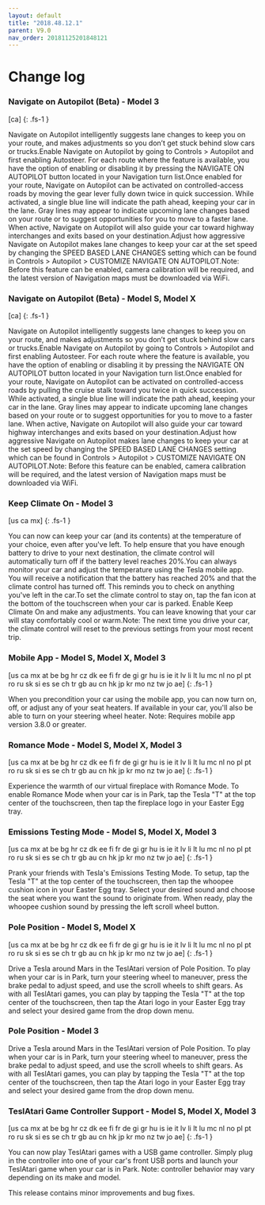```yaml
---
layout: default
title: "2018.48.12.1"
parent: V9.0
nav_order: 20181125201848121
---
```


# Change log

### Navigate on Autopilot (Beta)  - Model 3
[ca]
{: .fs-1 }

Navigate on Autopilot intelligently suggests lane changes to keep you on your route, and makes adjustments so you don’t get stuck behind slow cars or trucks.Enable Navigate on Autopilot by going to Controls > Autopilot and first enabling Autosteer. For each route where the feature is available, you have the option of enabling or disabling it by pressing the NAVIGATE ON AUTOPILOT button located in your Navigation turn list.Once enabled for your route, Navigate on Autopilot can be activated on controlled-access roads by moving the gear lever fully down twice in quick succession. While activated, a single blue line will indicate the path ahead, keeping your car in the lane. Gray lines may appear to indicate upcoming lane changes based on your route or to suggest opportunities for you to move to a faster lane. When active, Navigate on Autopilot will also guide your car toward highway interchanges and exits based on your destination.Adjust how aggressive Navigate on Autopilot makes lane changes to keep your car at the set speed by changing the SPEED BASED LANE CHANGES setting which can be found in Controls > Autopilot > CUSTOMIZE NAVIGATE ON AUTOPILOT.Note: Before this feature can be enabled, camera calibration will be required, and the latest version of Navigation maps must be downloaded via WiFi.

### Navigate on Autopilot (Beta)  - Model S, Model X
[ca]
{: .fs-1 }

Navigate on Autopilot intelligently suggests lane changes to keep you on your route, and makes adjustments so you don’t get stuck behind slow cars or trucks.Enable Navigate on Autopilot by going to Controls > Autopilot and first enabling Autosteer. For each route where the feature is available, you have the option of enabling or disabling it by pressing the NAVIGATE ON AUTOPILOT button located in your Navigation turn list.Once enabled for your route, Navigate on Autopilot can be activated on controlled-access roads by pulling the cruise stalk toward you twice in quick succession. While activated, a single blue line will indicate the path ahead, keeping your car in the lane. Gray lines may appear to indicate upcoming lane changes based on your route or to suggest opportunities for you to move to a faster lane. When active, Navigate on Autopilot will also guide your car toward highway interchanges and exits based on your destination.Adjust how aggressive Navigate on Autopilot makes lane changes to keep your car at the set speed by changing the SPEED BASED LANE CHANGES setting which can be found in Controls > Autopilot > CUSTOMIZE NAVIGATE ON AUTOPILOT.Note: Before this feature can be enabled, camera calibration will be required, and the latest version of Navigation maps must be downloaded via WiFi.

### Keep Climate On  - Model 3
[us ca mx]
{: .fs-1 }

You can now can keep your car (and its contents) at the temperature of your choice, even after you've left. To help ensure that you have enough battery to drive to your next destination, the climate control will automatically turn off if the battery level reaches 20%.You can always monitor your car and adjust the temperature using the Tesla mobile app. You will receive a notification that the battery has reached 20% and that the climate control has turned off. This reminds you to check on anything you've left in the car.To set the climate control to stay on, tap the fan icon at the bottom of the touchscreen when your car is parked. Enable Keep Climate On and make any adjustments. You can leave knowing that your car will stay comfortably cool or warm.Note: The next time you drive your car, the climate control will reset to the previous settings from your most recent trip.

### Mobile App  - Model S, Model X, Model 3
[us ca mx at be bg hr cz dk ee fi fr de gi gr hu is ie it lv li lt lu mc nl no pl pt ro ru sk si es se ch tr gb au cn hk jp kr mo nz tw jo ae]
{: .fs-1 }

When you precondition your car using the mobile app, you can now turn on, off, or adjust any of your seat heaters. If available in your car, you'll also be able to turn on your steering wheel heater. Note: Requires mobile app version 3.8.0 or greater.

### Romance Mode  - Model S, Model X, Model 3
[us ca mx at be bg hr cz dk ee fi fr de gi gr hu is ie it lv li lt lu mc nl no pl pt ro ru sk si es se ch tr gb au cn hk jp kr mo nz tw jo ae]
{: .fs-1 }

Experience the warmth of our virtual fireplace with Romance Mode. To enable Romance Mode when your car is in Park, tap the Tesla "T" at the top center of the touchscreen, then tap the fireplace logo in your Easter Egg tray.

### Emissions Testing Mode  - Model S, Model X, Model 3
[us ca mx at be bg hr cz dk ee fi fr de gi gr hu is ie it lv li lt lu mc nl no pl pt ro ru sk si es se ch tr gb au cn hk jp kr mo nz tw jo ae]
{: .fs-1 }

Prank your friends with Tesla's Emissions Testing Mode. To setup, tap the Tesla "T" at the top center of the touchscreen, then tap the whoopee cushion icon in your Easter Egg tray. Select your desired sound and choose the seat where you want the sound to originate from. When ready, play the whoopee cushion sound by pressing the left scroll wheel button.

### Pole Position  - Model S, Model X
[us ca mx at be bg hr cz dk ee fi fr de gi gr hu is ie it lv li lt lu mc nl no pl pt ro ru sk si es se ch tr gb au cn hk jp kr mo nz tw jo ae]
{: .fs-1 }

Drive a Tesla around Mars in the TeslAtari version of Pole Position. To play when your car is in Park, turn your steering wheel to maneuver, press the brake pedal to adjust speed, and use the scroll wheels to shift gears. As with all TeslAtari games, you can play by tapping the Tesla "T" at the top center of the touchscreen, then tap the Atari logo in your Easter Egg tray and select your desired game from the drop down menu.

### Pole Position  - Model 3

Drive a Tesla around Mars in the TeslAtari version of Pole Position. To play when your car is in Park, turn your steering wheel to maneuver, press the brake pedal to adjust speed, and use the scroll wheels to shift gears. As with all TeslAtari games, you can play by tapping the Tesla "T" at the top center of the touchscreen, then tap the Atari logo in your Easter Egg tray and select your desired game from the drop down menu.

### TeslAtari Game Controller Support  - Model S, Model X, Model 3
[us ca mx at be bg hr cz dk ee fi fr de gi gr hu is ie it lv li lt lu mc nl no pl pt ro ru sk si es se ch tr gb au cn hk jp kr mo nz tw jo ae]
{: .fs-1 }

You can now play TeslAtari games with a USB game controller. Simply plug in the controller into one of your car's front USB ports and launch your TeslAtari game when your car is in Park. Note: controller behavior may vary depending on its make and model.

This release contains minor improvements and bug fixes.
